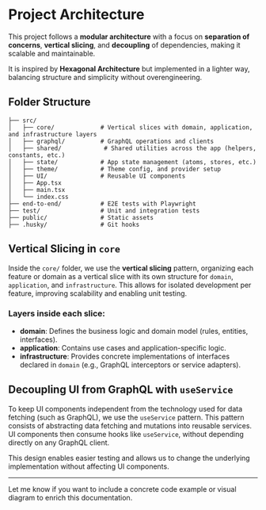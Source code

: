 # Project Architecture

This project follows a **modular architecture** with a focus on **separation of concerns**, **vertical slicing**, and **decoupling** of dependencies, making it scalable and maintainable.

It is inspired by **Hexagonal Architecture** but implemented in a lighter way, balancing structure and simplicity without overengineering.

## Folder Structure

```
├── src/
│   ├── core/             # Vertical slices with domain, application, and infrastructure layers
│   ├── graphql/          # GraphQL operations and clients
│   ├── shared/            # Shared utilities across the app (helpers, constants, etc.)
│   ├── state/            # App state management (atoms, stores, etc.)
│   ├── theme/            # Theme config, and provider setup
│   ├── UI/               # Reusable UI components
│   ├── App.tsx
│   ├── main.tsx
│   └── index.css
├── end-to-end/           # E2E tests with Playwright
├── test/                 # Unit and integration tests
├── public/               # Static assets
├── .husky/               # Git hooks
```

## Vertical Slicing in `core`

Inside the `core/` folder, we use the **vertical slicing** pattern, organizing each feature or domain as a vertical slice with its own structure for `domain`, `application`, and `infrastructure`. This allows for isolated development per feature, improving scalability and enabling unit testing.

### Layers inside each slice:

- **domain**: Defines the business logic and domain model (rules, entities, interfaces).
- **application**: Contains use cases and application-specific logic.
- **infrastructure**: Provides concrete implementations of interfaces declared in `domain` (e.g., GraphQL interceptors or service adapters).

## Decoupling UI from GraphQL with `useService`

To keep UI components independent from the technology used for data fetching (such as GraphQL), we use the `useService` pattern. This pattern consists of abstracting data fetching and mutations into reusable services. UI components then consume hooks like `useService`, without depending directly on any GraphQL client.

This design enables easier testing and allows us to change the underlying implementation without affecting UI components.

---

Let me know if you want to include a concrete code example or visual diagram to enrich this documentation.

